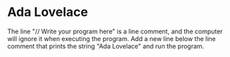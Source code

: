 
# Ada Lovelace

The line "// Write your program here" is a line comment, and the computer will ignore it when executing the program. Add a new line below the line comment that prints the string "Ada Lovelace" and run the program.
